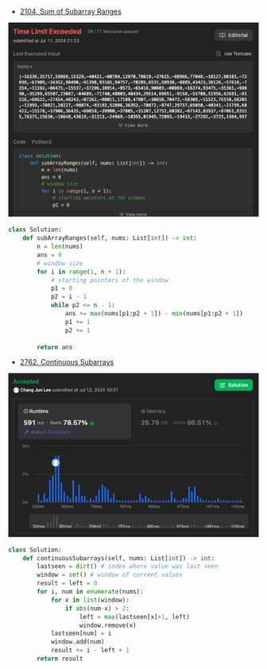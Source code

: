 - [2104. Sum of Subarray Ranges](https://leetcode.com/problems/sum-of-subarray-ranges/description/)

![alt text](images/2104.png)

```python
class Solution:
    def subArrayRanges(self, nums: List[int]) -> int:
        n = len(nums)
        ans = 0
        # window size
        for i in range(1, n + 1):
            # starting pointers of the window
            p1 = 0
            p2 = i - 1
            while p2 <= n - 1:
                ans += max(nums[p1:p2 + 1]) - min(nums[p1:p2 + 1])
                p1 += 1
                p2 += 1

        return ans

```

- [2762. Continuous Subarrays](https://leetcode.com/problems/continuous-subarrays/description/)

![alt text](images/2762.png)

```python
class Solution:
    def continuousSubarrays(self, nums: List[int]) -> int:
        lastseen = dict() # index where value was last seen
        window = set() # window of current values
        result = left = 0
        for i, num in enumerate(nums):
            for x in list(window):
                if abs(num-x) > 2:
                    left = max(lastseen[x]+1, left)
                    window.remove(x)
            lastseen[num] = i
            window.add(num)
            result += i - left + 1
        return result

```
